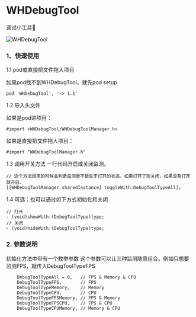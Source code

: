# WHDebugTool
调试小工具🔨

![WHDebugTool](https://upload-images.jianshu.io/upload_images/3873004-477d1ad4ac10ce46.gif?imageMogr2/auto-orient/strip)

### 1、快速使用

1.1 pod或直接把文件拖入项目

如果pod找不到WHDebugTool，就先pod setup
```objc 
pod 'WHDebugTool', '~> 1.1'
```

1.2 导入头文件

如果是pod进项目：
```objc
#import <WHDebugTool/WHDebugToolManager.h>
```
如果是直接把文件拖入项目：
```objc
#import "WHDebugToolManager.h"
```

1.3 调用开关方法
一行代码开启或关闭监测。
```objc
// 这个方法调用的时候会判断监测是不是处于打开的状态，如果打开了则关闭，如果没有打开就开启。
[[WHDebugToolManager sharedInstance] toggleWith:DebugToolTypeAll];
```

1.4 可选：也可以通过如下方式初始化和关闭
```objc
// 打开
- (void)showWith:(DebugToolType)type;
// 关闭
- (void)hideWith:(DebugToolType)type;
```

### 2.  参数说明

初始化方法中带有一个枚举参数
这个参数可以让三种监测随意组合。例如只想要监测FPS，就传入DebugToolTypeFPS
```objc
    DebugToolTypeAll = 0,   // FPS & Memory & CPU
    DebugToolTypeFPS,       // FPS
    DebugToolTypeMemory,    // Memory
    DebugToolTypeCPU,       // CPU
    DebugToolTypeFPSMemory, // FPS & Memory
    DebugToolTypeFPSCPU,    // FPS & CPU
    DebugToolTypeCPUMemory, // Memory & CPU
```